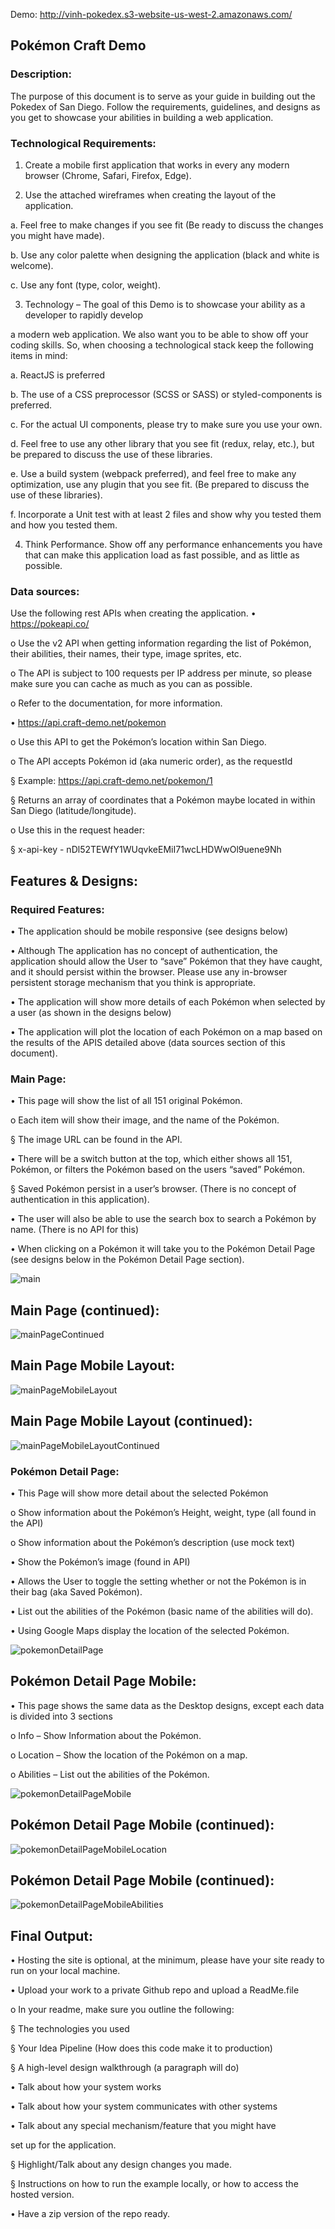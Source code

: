 Demo: http://vinh-pokedex.s3-website-us-west-2.amazonaws.com/

## Pokémon Craft Demo


### Description:

The purpose of this document is to serve as your guide in building out the Pokedex of San Diego. Follow the requirements, guidelines, and designs as you get to showcase your abilities in building a web application.


### Technological Requirements:

1. Create a mobile first application that works in every any modern browser (Chrome, Safari,
Firefox, Edge).

2. Use the attached wireframes when creating the layout of the application.

a. Feel free to make changes if you see fit (Be ready to discuss the changes you might have
made).

b. Use any color palette when designing the application (black and white is welcome).

c. Use any font (type, color, weight).

3. Technology – The goal of this Demo is to showcase your ability as a developer to rapidly develop

a modern web application. We also want you to be able to show off your coding skills. So, when
choosing a technological stack keep the following items in mind:

a. ReactJS is preferred

b. The use of a CSS preprocessor (SCSS or SASS) or styled-components is preferred.

c. For the actual UI components, please try to make sure you use your own.

d. Feel free to use any other library that you see fit (redux, relay, etc.), but be prepared to
discuss the use of these libraries.

e. Use a build system (webpack preferred), and feel free to make any optimization, use any
plugin that you see fit. (Be prepared to discuss the use of these libraries).

f. Incorporate a Unit test with at least 2 files and show why you tested them and how you
tested them.

4. Think Performance. Show off any performance enhancements you have that can make this
application load as fast possible, and as little as possible.



### Data sources:

Use the following rest APIs when creating the application.
• https://pokeapi.co/

o Use the v2 API when getting information regarding the list of Pokémon, their
abilities, their names, their type, image sprites, etc.

o The API is subject to 100 requests per IP address per minute, so please make
sure you can cache as much as you can as possible.

o Refer to the documentation, for more information.

• https://api.craft-demo.net/pokemon

o Use this API to get the Pokémon’s location within San Diego.

o The API accepts Pokémon id (aka numeric order), as the requestId

§ Example: https://api.craft-demo.net/pokemon/1

§ Returns an array of coordinates that a Pokémon maybe located in within San Diego (latitude/longitude).

o Use this in the request header:

§ x-api-key - nDl52TEWfY1WUqvkeEMiI71wcLHDWwOl9uene9Nh


## Features & Designs:

### Required Features:

• The application should be mobile responsive (see designs below)

• Although The application has no concept of authentication, the application should allow the
User to “save” Pokémon that they have caught, and it should persist within the browser. Please
use any in-browser persistent storage mechanism that you think is appropriate.

• The application will show more details of each Pokémon when selected by a user (as shown in
the designs below)

• The application will plot the location of each Pokémon on a map based on the results of the
APIS detailed above (data sources section of this document).


### Main Page:

• This page will show the list of all 151 original Pokémon.

o Each item will show their image, and the name of the Pokémon.

§ The image URL can be found in the API.

• There will be a switch button at the top, which either shows all 151, Pokémon, or filters
the Pokémon based on the users “saved” Pokémon.

§ Saved Pokémon persist in a user’s browser. (There is no concept of
authentication in this application).

• The user will also be able to use the search box to search a Pokémon by name. (There is
no API for this)

• When clicking on a Pokémon it will take you to the Pokémon Detail Page (see designs
below in the Pokémon Detail Page section).


![main](./screenshots/mainPage.png)

## Main Page (continued):

![mainPageContinued](./screenshots/mainPageContinued.png)

## Main Page Mobile Layout:

![mainPageMobileLayout](./screenshots/mainPageMobileLayout.png)

## Main Page Mobile Layout (continued):

![mainPageMobileLayoutContinued](./screenshots/mainPageMobileLayoutContinued.png)



### Pokémon Detail Page:

• This Page will show more detail about the selected Pokémon

o Show information about the Pokémon’s Height, weight, type (all found in the
API)

o Show information about the Pokémon’s description (use mock text)

• Show the Pokémon’s image (found in API)

• Allows the User to toggle the setting whether or not the Pokémon is in their bag (aka
Saved Pokémon).

• List out the abilities of the Pokémon (basic name of the abilities will do).

• Using Google Maps display the location of the selected Pokémon.


![pokemonDetailPage](./screenshots/pokemonDetailPage.png)


## Pokémon Detail Page Mobile:

• This page shows the same data as the Desktop designs, except each data is divided into
3 sections

o Info – Show Information about the Pokémon.

o Location – Show the location of the Pokémon on a map.

o Abilities – List out the abilities of the Pokémon.


![pokemonDetailPageMobile](./screenshots/pokemonDetailPageMobile.png)

## Pokémon Detail Page Mobile (continued):

![pokemonDetailPageMobileLocation](./screenshots/pokemonDetailPageMobileLocation.png)

## Pokémon Detail Page Mobile (continued):

![pokemonDetailPageMobileAbilities](./screenshots/pokemonDetailPageMobileAbilities.png)


## Final Output:

• Hosting the site is optional, at the minimum, please have your site ready to run on your
local machine.

• Upload your work to a private Github repo and upload a ReadMe.file

o In your readme, make sure you outline the following:

§ The technologies you used

§ Your Idea Pipeline (How does this code make it to production)

§ A high-level design walkthrough (a paragraph will do)

• Talk about how your system works

• Talk about how your system communicates with other systems

• Talk about any special mechanism/feature that you might have

set up for the application.

§ Highlight/Talk about any design changes you made.

§ Instructions on how to run the example locally, or how to access the hosted version.

• Have a zip version of the repo ready.
